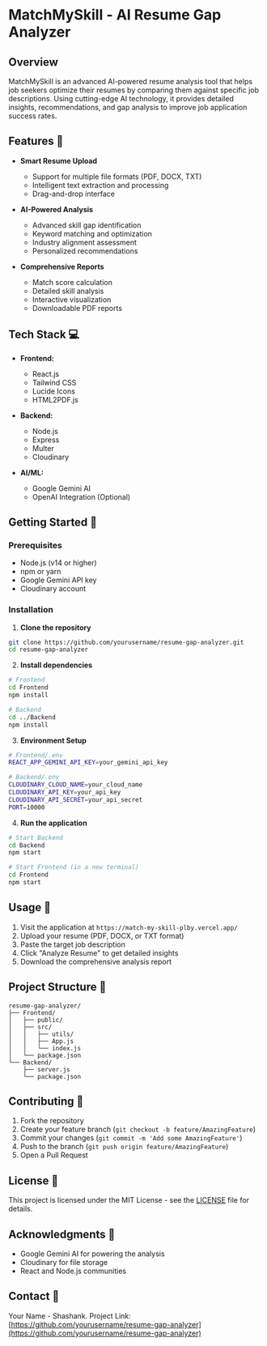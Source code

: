 # MatchMySkill - AI Resume Gap Analyzer

## Overview
MatchMySkill is an advanced AI-powered resume analysis tool that helps job seekers optimize their resumes by comparing them against specific job descriptions. Using cutting-edge AI technology, it provides detailed insights, recommendations, and gap analysis to improve job application success rates.

## Features 🚀

- **Smart Resume Upload**
  - Support for multiple file formats (PDF, DOCX, TXT)
  - Intelligent text extraction and processing
  - Drag-and-drop interface

- **AI-Powered Analysis**
  - Advanced skill gap identification
  - Keyword matching and optimization
  - Industry alignment assessment
  - Personalized recommendations

- **Comprehensive Reports**
  - Match score calculation
  - Detailed skill analysis
  - Interactive visualization
  - Downloadable PDF reports

## Tech Stack 💻

- **Frontend:**
  - React.js
  - Tailwind CSS
  - Lucide Icons
  - HTML2PDF.js

- **Backend:**
  - Node.js
  - Express
  - Multer
  - Cloudinary

- **AI/ML:**
  - Google Gemini AI
  - OpenAI Integration (Optional)

## Getting Started 🏁

### Prerequisites
- Node.js (v14 or higher)
- npm or yarn
- Google Gemini API key
- Cloudinary account

### Installation

1. **Clone the repository**
```bash
git clone https://github.com/yourusername/resume-gap-analyzer.git
cd resume-gap-analyzer
```

2. **Install dependencies**
```bash
# Frontend
cd Frontend
npm install

# Backend
cd ../Backend
npm install
```

3. **Environment Setup**
```bash
# Frontend/.env
REACT_APP_GEMINI_API_KEY=your_gemini_api_key

# Backend/.env
CLOUDINARY_CLOUD_NAME=your_cloud_name
CLOUDINARY_API_KEY=your_api_key
CLOUDINARY_API_SECRET=your_api_secret
PORT=10000
```

4. **Run the application**
```bash
# Start Backend
cd Backend
npm start

# Start Frontend (in a new terminal)
cd Frontend
npm start
```

## Usage 📝

1. Visit the application at `https://match-my-skill-plby.vercel.app/`
2. Upload your resume (PDF, DOCX, or TXT format)
3. Paste the target job description
4. Click "Analyze Resume" to get detailed insights
5. Download the comprehensive analysis report

## Project Structure 📂

```
resume-gap-analyzer/
├── Frontend/
│   ├── public/
│   ├── src/
│   │   ├── utils/
│   │   ├── App.js
│   │   └── index.js
│   └── package.json
└── Backend/
    ├── server.js
    └── package.json
```

## Contributing 🤝

1. Fork the repository
2. Create your feature branch (`git checkout -b feature/AmazingFeature`)
3. Commit your changes (`git commit -m 'Add some AmazingFeature'`)
4. Push to the branch (`git push origin feature/AmazingFeature`)
5. Open a Pull Request

## License 📄

This project is licensed under the MIT License - see the [LICENSE](LICENSE) file for details.

## Acknowledgments 🙏

- Google Gemini AI for powering the analysis
- Cloudinary for file storage
- React and Node.js communities

## Contact 📧

Your Name - Shashank.
Project Link: [https://github.com/yourusername/resume-gap-analyzer](https://github.com/yourusername/resume-gap-analyzer)
